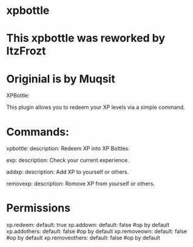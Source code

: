 # xpbottle
# This xpbottle was reworked by ItzFrozt
# Originial is by Muqsit

XPBottle:

This plugin allows you to redeem your XP levels via a simple command.

# Commands:

  xpbottle:
    description: Redeem XP into XP Bottles.
    
  exp:
    description: Check your current experience.
    
  addxp:
    description: Add XP to yourself or others.
    
  removexp:
    description: Romove XP from yourself or others.
   
# Permissions

  xp.redeem:
    default: true
  xp.addown:
    default: false #op by default
  xp.addothers:
    default: false #op by default
  xp.removeown:
    default: false #op by default
  xp.removeothers:
    default: false #op by default
